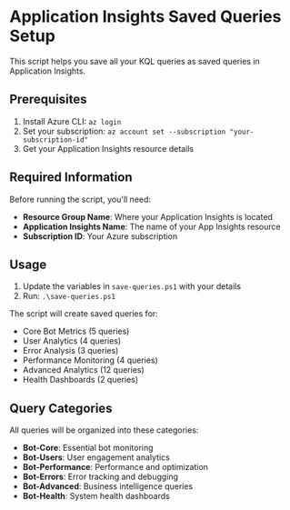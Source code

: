 # Application Insights Saved Queries Setup

This script helps you save all your KQL queries as saved queries in Application Insights.

## Prerequisites

1. Install Azure CLI: `az login`
2. Set your subscription: `az account set --subscription "your-subscription-id"`
3. Get your Application Insights resource details

## Required Information

Before running the script, you'll need:
- **Resource Group Name**: Where your Application Insights is located
- **Application Insights Name**: The name of your App Insights resource
- **Subscription ID**: Your Azure subscription

## Usage

1. Update the variables in `save-queries.ps1` with your details
2. Run: `.\save-queries.ps1`

The script will create saved queries for:
- Core Bot Metrics (5 queries)
- User Analytics (4 queries) 
- Error Analysis (3 queries)
- Performance Monitoring (4 queries)
- Advanced Analytics (12 queries)
- Health Dashboards (2 queries)

## Query Categories

All queries will be organized into these categories:
- **Bot-Core**: Essential bot monitoring
- **Bot-Users**: User engagement analytics
- **Bot-Performance**: Performance and optimization
- **Bot-Errors**: Error tracking and debugging
- **Bot-Advanced**: Business intelligence queries
- **Bot-Health**: System health dashboards
